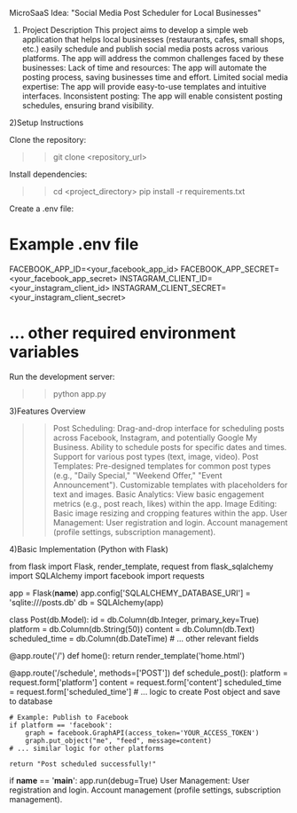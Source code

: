 MicroSaaS Idea: "Social Media Post Scheduler for Local Businesses"

1) Project Description
This project aims to develop a simple web application that helps local businesses (restaurants, cafes, small shops, etc.) easily schedule and publish social media posts across various platforms.
The app will address the common challenges faced by these businesses:
Lack of time and resources: The app will automate the posting process, saving businesses time and effort.
Limited social media expertise: The app will provide easy-to-use templates and intuitive interfaces.
Inconsistent posting: The app will enable consistent posting schedules, ensuring brand visibility.


2)Setup Instructions

Clone the repository:

>>git clone <repository_url>

Install dependencies:
>>cd <project_directory>
>>pip install -r requirements.txt 

Create a .env file:
# Example .env file
FACEBOOK_APP_ID=<your_facebook_app_id>
FACEBOOK_APP_SECRET=<your_facebook_app_secret>
INSTAGRAM_CLIENT_ID=<your_instagram_client_id>
INSTAGRAM_CLIENT_SECRET=<your_instagram_client_secret> 
# ... other required environment variables


Run the development server:
>>python app.py 


3)Features Overview


>>Post Scheduling:
Drag-and-drop interface for scheduling posts across Facebook, Instagram, and potentially Google My Business.
Ability to schedule posts for specific dates and times.
Support for various post types (text, image, video).
>>Post Templates:
Pre-designed templates for common post types (e.g., "Daily Special," "Weekend Offer," "Event Announcement").
Customizable templates with placeholders for text and images.
>>Basic Analytics:
View basic engagement metrics (e.g., post reach, likes) within the app.
>>Image Editing:
Basic image resizing and cropping features within the app.
>>User Management:
User registration and login.
Account management (profile settings, subscription management).



4)Basic Implementation (Python with Flask)

from flask import Flask, render_template, request
from flask_sqlalchemy import SQLAlchemy
import facebook 
import requests

app = Flask(__name__)
app.config['SQLALCHEMY_DATABASE_URI'] = 'sqlite:///posts.db'
db = SQLAlchemy(app)

class Post(db.Model):
    id = db.Column(db.Integer, primary_key=True)
    platform = db.Column(db.String(50))
    content = db.Column(db.Text)
    scheduled_time = db.Column(db.DateTime)
    # ... other relevant fields

@app.route('/')
def home():
    return render_template('home.html')

@app.route('/schedule', methods=['POST'])
def schedule_post():
    platform = request.form['platform']
    content = request.form['content']
    scheduled_time = request.form['scheduled_time'] 
    # ... logic to create Post object and save to database

    # Example: Publish to Facebook
    if platform == 'facebook':
        graph = facebook.GraphAPI(access_token='YOUR_ACCESS_TOKEN') 
        graph.put_object("me", "feed", message=content) 
    # ... similar logic for other platforms

    return "Post scheduled successfully!"

if __name__ == '__main__':
    app.run(debug=True)
User Management:
User registration and login.
Account management (profile settings, subscription management).
